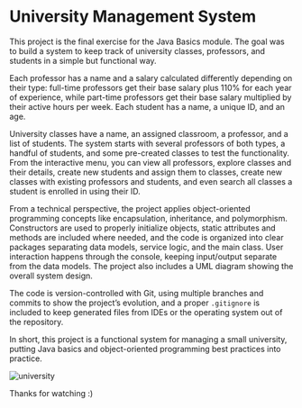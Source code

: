 # University Management System

This project is the final exercise for the Java Basics module. The goal was to build a system to keep track of university classes, professors, and students in a simple but functional way.

Each professor has a name and a salary calculated differently depending on their type: full-time professors get their base salary plus 110% for each year of experience, while part-time professors get their base salary multiplied by their active hours per week. Each student has a name, a unique ID, and an age.

University classes have a name, an assigned classroom, a professor, and a list of students. The system starts with several professors of both types, a handful of students, and some pre-created classes to test the functionality. From the interactive menu, you can view all professors, explore classes and their details, create new students and assign them to classes, create new classes with existing professors and students, and even search all classes a student is enrolled in using their ID.

From a technical perspective, the project applies object-oriented programming concepts like encapsulation, inheritance, and polymorphism. Constructors are used to properly initialize objects, static attributes and methods are included where needed, and the code is organized into clear packages separating data models, service logic, and the main class. User interaction happens through the console, keeping input/output separate from the data models. The project also includes a UML diagram showing the overall system design.

The code is version-controlled with Git, using multiple branches and commits to show the project’s evolution, and a proper `.gitignore` is included to keep generated files from IDEs or the operating system out of the repository.

In short, this project is a functional system for managing a small university, putting Java basics and object-oriented programming best practices into practice.


![university](https://github.com/user-attachments/assets/76116012-48f5-42d1-924a-265dfb6546b5)

Thanks for watching :)
